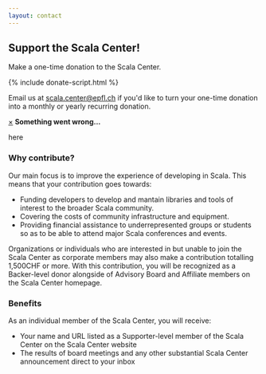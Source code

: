 ```yaml
---
layout: contact
---
```


## Support the Scala Center!

Make a one-time donation to the Scala Center.

{% include donate-script.html %}

<p> Email us at <a
href="mailto:scala.center@epfl.ch">scala.center@epfl.ch</a> if you'd like to turn your
one-time donation into a monthly or yearly recurring donation. </p>

<div id="charge-error" class="alert alert-danger" style="margin-top: 14px;">
  <a href="#" class="close" data-dismiss="alert" aria-label="close">&times;</a>
  <strong>Something went wrong...</strong>
  <p id="what-happened">here</p>
</div>

### Why contribute?

Our main focus is to improve the experience of developing in Scala. This means
that your contribution goes towards:

- Funding developers to develop and mantain libraries and tools of interest to the broader Scala community.
- Covering the costs of community infrastructure and equipment.
- Providing financial assistance to underrepresented groups or students so as to be able to attend major Scala conferences and events.

Organizations or individuals who are interested in but unable to join the Scala
Center as corporate members may also make a contribution totalling 1,500CHF or
more. With this contribution, you will be recognized as a Backer-level donor
alongside of Advisory Board and Affiliate members on the Scala Center homepage.


### Benefits

As an individual member of the Scala Center, you will receive:

- Your name and URL listed as a Supporter-level member of the Scala Center on the Scala Center website
- The results of board meetings and any other substantial Scala Center announcement direct to your inbox